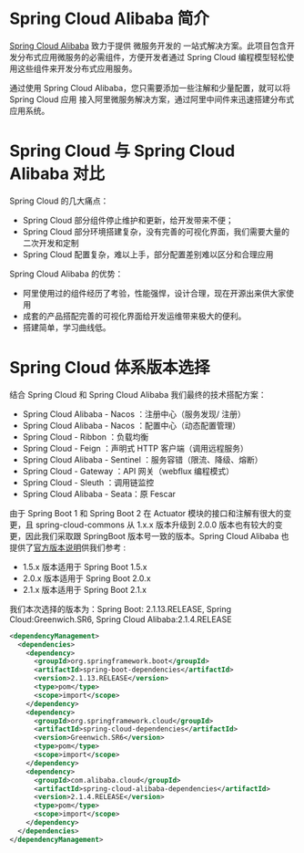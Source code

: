 



#  Spring Cloud Alibaba 简介



[Spring Cloud Alibaba](https://github.com/alibaba/spring-cloud-alibaba) 致力于提供 微服务开发的 一站式解决方案。此项目包含开发分布式应用微服务的必需组件，方便开发者通过 Spring Cloud 编程模型轻松使用这些组件来开发分布式应用服务。

通过使用 Spring Cloud Alibaba，您只需要添加一些注解和少量配置，就可以将 Spring Cloud 应用
接入阿里微服务解决方案，通过阿里中间件来迅速搭建分布式应用系统。



# Spring Cloud 与 Spring Cloud Alibaba 对比

Spring Cloud  的几大痛点：
- Spring Cloud 部分组件停止维护和更新，给开发带来不便；
- Spring Cloud 部分环境搭建复杂，没有完善的可视化界面，我们需要大量的二次开发和定制
- Spring Cloud 配置复杂，难以上手，部分配置差别难以区分和合理应用


Spring Cloud Alibaba  的优势：
- 阿里使用过的组件经历了考验，性能强悍，设计合理，现在开源出来供大家使用
- 成套的产品搭配完善的可视化界面给开发运维带来极大的便利。
- 搭建简单，学习曲线低。


# Spring Cloud 体系版本选择

结合 Spring Cloud 和 Spring Cloud Alibaba  我们最终的技术搭配方案：
- Spring Cloud Alibaba - Nacos ：注册中心（服务发现/ 注册）
- Spring Cloud Alibaba - Nacos ：配置中心（动态配置管理）
- Spring Cloud - Ribbon ：负载均衡
- Spring Cloud - Feign ：声明式 HTTP  客户端（调用远程服务）
- Spring Cloud Alibaba - Sentinel ：服务容错（限流、降级、熔断）
- Spring Cloud - Gateway ：API  网关（webflux  编程模式）
- Spring Cloud - Sleuth ：调用链监控
- Spring Cloud Alibaba - Seata：原 Fescar


由于 Spring Boot 1 和 Spring Boot 2 在 Actuator 模块的接口和注解有很大的变更，且 spring-cloud-commons 从 1.x.x 版本升级到 2.0.0 版本也有较大的变更，因此我们采取跟 SpringBoot 版本号一致的版本。Spring Cloud Alibaba 也提供了[官方版本说明](https://github.com/alibaba/spring-cloud-alibaba/wiki/%E7%89%88%E6%9C%AC%E8%AF%B4%E6%98%8E)供我们参考 :
- 1.5.x 版本适用于 Spring Boot 1.5.x
- 2.0.x 版本适用于 Spring Boot 2.0.x
- 2.1.x 版本适用于 Spring Boot 2.1.x

我们本次选择的版本为：Spring Boot: 2.1.13.RELEASE, Spring Cloud:Greenwich.SR6, Spring Cloud Alibaba:2.1.4.RELEASE

```xml
<dependencyManagement>
  <dependencies>
    <dependency>
      <groupId>org.springframework.boot</groupId>
      <artifactId>spring-boot-dependencies</artifactId>
      <version>2.1.13.RELEASE</version>
      <type>pom</type>
      <scope>import</scope>
    </dependency>
    <dependency>
      <groupId>org.springframework.cloud</groupId>
      <artifactId>spring-cloud-dependencies</artifactId>
      <version>Greenwich.SR6</version>
      <type>pom</type>
      <scope>import</scope>
    </dependency>
    <dependency>
      <groupId>com.alibaba.cloud</groupId>
      <artifactId>spring-cloud-alibaba-dependencies</artifactId>
      <version>2.1.4.RELEASE</version>
      <type>pom</type>
      <scope>import</scope>
    </dependency>
  </dependencies>
</dependencyManagement>
```

